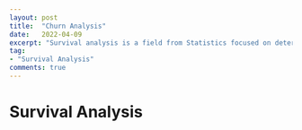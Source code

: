 ```yaml
---
layout: post
title:  "Churn Analysis"
date:   2022-04-09
excerpt: "Survival analysis is a field from Statistics focused on determining the time for an event to happen."
tag:
- "Survival Analysis"
comments: true
---
```


# Survival Analysis
